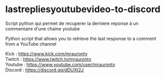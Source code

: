 # lastrepliesyoutubevideo-to-discord

Script python qui permet de recuperer la derniere reponse à un commentaire d'une chaine youtube

Python script that allows you to retrieve the last response to a comment from a YouTube channel

Kick : https://www.kick.com/mraurontv     
Twitch : https://www.twitch.tv/mraurontv    
Youtube : https://www.youtube.com/user/mraurontv    
Discord : https://discord.gg/dDUXt2J
